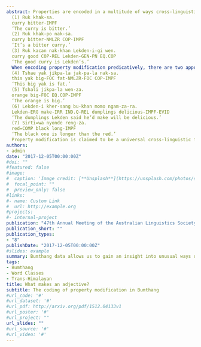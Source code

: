 ```yaml
---
abstract: Properties are encoded in a multitude of ways cross-linguistically. However, for the prototypical function of properties (e.g. Croft 2000, 2001), there is little consistent cross-linguistic evidence for a word class centred on ‘property’ (however, cf. Dixon 2004). In Bumthang, a Tibeto-Burman language from central Bhutan, we find various strategies for encoding properties, including the use of adjectives, stative verbs and ideophones (each a demonstrably distinct word class). This classification is complicated by the clear derivational status of many of the adjectives (in many cases without independently occurring roots); and presence of strict syntactic and semantic restrictions on the use of stative verbs in attributive roles. This presentation will explicate the different strategies used in Bumthang to denote properties and discuss the ways in which such a system could arise. The main strategy used with attribution is adjectival modification. The Adjective class in Bumthang is largely populated by words which are clearly morphologically derived from stative verbs (1) and which can then modify nouns attributively with few restrictions (2). The remaining underived adjectives are either loans such as chetpo ‘grand’ (< Tibetan) or words which require an explicit relative clause to be used attributively (3). 
  (1) Ruk khak-sa. 
  curry bitter-IMPF 
  ‘The curry is bitter.’ 
  (2) Ruk khak-po nak-sa. 
  curry bitter-NMLZR COP-IMPF 
  ‘It’s a bitter curry.’ 
  (3) Ruk kacan nak-khan Lekden-i-gi wen. 
  curry good COP-REL Lekden-GEN-PN EQ.COP 
  ‘The good curry is Lekden’s.’ 
  When encoding property modification predicatively, there are two approaches: verbal and non-verbal. The main non-verbal structure used is a copula in conjunction with an adjective (4, 5). The verbal strategy is the use of Stative Verbs, which are syntactically simple but semantically complex. Stative Verbs imply an inherent experiencer or comparison when used as a main predicate. 
  (4) Tshae yak jikpa-la jak-pa-la nak-sa. 
  this yak big-FOC fat-NMLZR-FOC COP-IMPF 
  ‘This big yak is fat.’ 
  (5) Tshali jikpa-la wen-za. 
  orange big-FOC EQ.COP-IMPF 
  ‘The orange is big.’ 
  (6) Lekden-i kher-sang bu-khan momo ngam-za-ra. 
  Lekden-ERG make-IRR IND.Q-REL dumplings delicious-IMPF-EVID 
  ‘The dumplings Lekden said he’d make will be delicious.’ 
  (7) Sirti=wa nyonde reng-za. 
  red=COMP black long-IMPF 
  ‘The black one is longer than the red.’ 
  Property modification is claimed to be a universal cross-linguistic function. However, there is no one way to encode it across languages, or even within a single language itself. Bumthang data allows us to gain an insight into unusual ways of encoding property modification as well as a glimpse into how newer adjective classes co-exist amongst older verbal and nominal modification strategies.
authors:
- admin
date: "2017-12-05T00:00:00Z"
#doi: ""
#featured: false
#image:
#  caption: 'Image credit: [**Unsplash**](https://unsplash.com/photos/s9CC2SKySJM)'
#  focal_point: ""
#  preview_only: false
#links:
#- name: Custom Link
#  url: http://example.org
#projects:
#- internal-project
publication: "47th Annual Meeting of the Australian Linguistics Society, University of Sydney"
publication_short: ""
publication_types:
- "8"
publishDate: "2017-12-05T00:00:00Z"
#slides: example
summary: Bumthang data allows us to gain an insight into unusual ways of encoding property modification as well as a glimpse into how newer adjective classes co-exist amongst older verbal and nominal modification strategies.
tags:
- Bumthang
- Word Classes
- Trans-Himalayan
title: What makes an adjective?
subtitle: The coding of property modification in Bumthang
#url_code: '#'
#url_dataset: '#'
#url_pdf: http://arxiv.org/pdf/1512.04133v1
#url_poster: '#'
#url_project: ""
url_slides: ""
#url_source: '#'
#url_video: '#'
---
```

